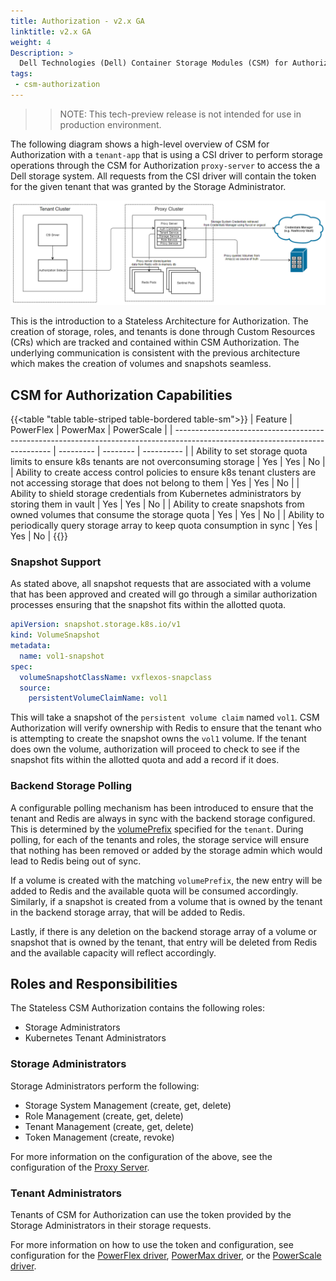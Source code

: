 ```yaml
---
title: Authorization - v2.x GA
linktitle: v2.x GA
weight: 4
Description: >
  Dell Technologies (Dell) Container Storage Modules (CSM) for Authorization v2.0.
tags:
 - csm-authorization
---
```


>> NOTE: This tech-preview release is not intended for use in production environment.

The following diagram shows a high-level overview of CSM for Authorization with a `tenant-app` that is using a CSI driver to perform storage operations through the CSM for Authorization `proxy-server` to access the a Dell storage system. All requests from the CSI driver will contain the token for the given tenant that was granted by the Storage Administrator.

![Alt text](image.png)

This is the introduction to a Stateless Architecture for Authorization. The creation of storage, roles, and tenants is done through Custom Resources (CRs) which are tracked and contained within CSM Authorization. The underlying communication is consistent with the previous architecture which makes the creation of volumes and snapshots seamless.

## CSM for Authorization Capabilities
{{<table "table table-striped table-bordered table-sm">}}
| Feature                                                                                                                        | PowerFlex | PowerMax | PowerScale |
| -----------------------------------------------------------------------------------------------------------------------------  | --------- | -------- | ---------- |
| Ability to set storage quota limits to ensure k8s tenants are not overconsuming storage                                        | Yes       | Yes      | No         |
| Ability to create access control policies to ensure k8s tenant clusters are not accessing storage that does not belong to them | Yes       | Yes      | No         |
| Ability to shield storage credentials from Kubernetes administrators by storing them in vault                                  | Yes       | Yes      | No         |
| Ability to create snapshots from owned volumes that consume the storage quota                                                  | Yes       | Yes      | No         |
| Ability to periodically query storage array to keep quota consumption in sync                                                  | Yes       | Yes      | No         |
{{</table>}}

### Snapshot Support

As stated above, all snapshot requests that are associated with a volume that has been approved and created will go through a similar authorization processes ensuring that the snapshot fits within the allotted quota.

```yaml
apiVersion: snapshot.storage.k8s.io/v1
kind: VolumeSnapshot
metadata:
  name: vol1-snapshot
spec:
  volumeSnapshotClassName: vxflexos-snapclass
  source:
    persistentVolumeClaimName: vol1
```

This will take a snapshot of the `persistent volume claim` named `vol1`. CSM Authorization will verify ownership with Redis to ensure that the tenant who is attempting to create the snapshot owns the `vol1` volume. If the tenant does own the volume, authorization will proceed to check to see if the snapshot fits within the allotted quota and add a record if it does.

### Backend Storage Polling

A configurable polling mechanism has been introduced to ensure that the tenant and Redis are always in sync with the backend storage configured. This is determined by the [volumePrefix](configuration/proxy-server/#configuring-tenants) specified for the `tenant`. During polling, for each of the tenants and roles, the storage service will ensure that nothing has been removed or added by the storage admin which would lead to Redis being out of sync.

If a volume is created with the matching `volumePrefix`, the new entry will be added to Redis and the available quota will be consumed accordingly. Similarly, if a snapshot is created from a volume that is owned by the tenant in the backend storage array, that will be added to Redis.

Lastly, if there is any deletion on the backend storage array of a volume or snapshot that is owned by the tenant, that entry will be deleted from Redis and the available capacity will reflect accordingly.

## Roles and Responsibilities

The Stateless CSM Authorization contains the following roles:
- Storage Administrators
- Kubernetes Tenant Administrators

### Storage Administrators

Storage Administrators perform the following:

- Storage System Management (create, get, delete)
- Role Management (create, get, delete)
- Tenant Management (create, get, delete)
- Token Management (create, revoke)

For more information on the configuration of the above, see the configuration of the [Proxy Server](../v2.x-ga/configuration/proxy-server/#configuring-storage).

### Tenant Administrators

Tenants of CSM for Authorization can use the token provided by the Storage Administrators in their storage requests.

For more information on how to use the token and configuration, see configuration for the [PowerFlex driver](../v2.x-ga/configuration/powerflex), [PowerMax driver](../v2.x-ga/configuration/powermax), or the [PowerScale driver](../v2.x-ga/configuration/powerscale).
